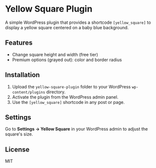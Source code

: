 # Yellow Square Plugin

A simple WordPress plugin that provides a shortcode `[yellow_square]` to display a yellow square centered on a baby blue background.

## Features
- Change square height and width (free tier)
- Premium options (grayed out): color and border radius

## Installation
1. Upload the `yellow-square-plugin` folder to your WordPress `wp-content/plugins` directory.
2. Activate the plugin from the WordPress admin panel.
3. Use the `[yellow_square]` shortcode in any post or page.

## Settings
Go to **Settings → Yellow Square** in your WordPress admin to adjust the square's size.

## License
MIT
